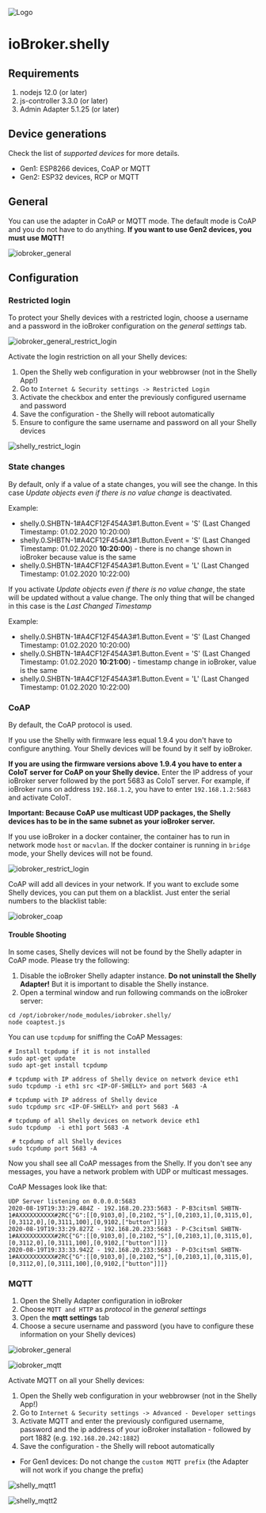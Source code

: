 ![Logo](../../admin/shelly.png)

# ioBroker.shelly

## Requirements

1. nodejs 12.0 (or later)
2. js-controller 3.3.0 (or later)
4. Admin Adapter 5.1.25 (or later)

## Device generations

Check the list of *supported devices* for more details.

- Gen1: ESP8266 devices, CoAP or MQTT
- Gen2: ESP32 devices, RCP or MQTT

## General

You can use the adapter in CoAP or MQTT mode. The default mode is CoAP and you do not have to do anything. **If you want to use Gen2 devices, you must use MQTT!**

![iobroker_general](../iobroker_general.png)

## Configuration

### Restricted login

To protect your Shelly devices with a restricted login, choose a username and a password in the ioBroker configuration on the *general settings* tab.

![iobroker_general_restrict_login](../iobroker_general_restrict_login.png)

Activate the login restriction on all your Shelly devices:

1. Open the Shelly web configuration in your webbrowser (not in the Shelly App!)
2. Go to ```Internet & Security settings -> Restricted Login```
3. Activate the checkbox and enter the previously configured username and password
4. Save the configuration - the Shelly will reboot automatically
5. Ensure to configure the same username and password on all your Shelly devices

![shelly_restrict_login](../shelly_restrict_login.png)

### State changes

By default, only if a value of a state changes, you will see the change. In this case *Update objects even if there is no value change* is deactivated.

Example:

* shelly.0.SHBTN-1#A4CF12F454A3#1.Button.Event = 'S' (Last Changed Timestamp: 01.02.2020 10:20:00)
* shelly.0.SHBTN-1#A4CF12F454A3#1.Button.Event = 'S' (Last Changed Timestamp: 01.02.2020 **10:20:00**) - there is no change shown in ioBroker because value is the same
* shelly.0.SHBTN-1#A4CF12F454A3#1.Button.Event = 'L' (Last Changed Timestamp: 01.02.2020 10:22:00)

If you activate *Update objects even if there is no value change*, the state will be updated without a value change. The only thing that will be changed in this case is the *Last Changed Timestamp*

Example:

* shelly.0.SHBTN-1#A4CF12F454A3#1.Button.Event = 'S' (Last Changed Timestamp: 01.02.2020 10:20:00)
* shelly.0.SHBTN-1#A4CF12F454A3#1.Button.Event = 'S' (Last Changed Timestamp: 01.02.2020 **10:21:00**) - timestamp change  in ioBroker, value is the same
* shelly.0.SHBTN-1#A4CF12F454A3#1.Button.Event = 'L' (Last Changed Timestamp: 01.02.2020 10:22:00)

### CoAP

By default, the CoAP protocol is used.

If you use the Shelly with firmware less equal 1.9.4 you don't have to configure anything. Your Shelly devices will be found by it self by ioBroker.

**If you are using the firmware versions above 1.9.4 you have to enter a CoIoT server for CoAP on your Shelly device.** Enter the IP address of your ioBroker server followed by the port 5683 as CoIoT server. For example, if ioBroker runs on address ```192.168.1.2```, you have to enter ```192.168.1.2:5683``` and activate CoIoT.

**Important: Because CoAP use multicast UDP packages, the Shelly devices has to be in the same subnet as your ioBroker server.**

If you use ioBroker in a docker container, the container has to run in network mode ```host``` or ```macvlan```. If the docker container is running in ```bridge``` mode, your Shelly devices will not be found.

![iobroker_restrict_login](../iobroker_general_coap.png)

CoAP will add all devices in your network. If you want to exclude some Shelly devices, you can put them on a blacklist. Just enter the serial numbers to the blacklist table:

![iobroker_coap](../iobroker_coap.png)

#### Trouble Shooting

In some cases, Shelly devices will not be found by the Shelly adapter in CoAP mode. Please try the following:

1. Disable the ioBroker Shelly adapter instance. **Do not uninstall the Shelly Adapter!** But it is important to disable the Shelly instance.
2. Open a terminal window and run following commands on the ioBroker server:

```
cd /opt/iobroker/node_modules/iobroker.shelly/
node coaptest.js 
```

You can use ```tcpdump``` for sniffing the CoAP Messages:

```
# Install tcpdump if it is not installed
sudo apt-get update
sudo apt-get install tcpdump

# tcpdump with IP address of Shelly device on network device eth1
sudo tcpdump -i eth1 src <IP-OF-SHELLY> and port 5683 -A   

# tcpdump with IP address of Shelly device 
sudo tcpdump src <IP-OF-SHELLY> and port 5683 -A

# tcpdump of all Shelly devices on network device eth1
sudo tcpdump  -i eth1 port 5683 -A

 # tcpdump of all Shelly devices
sudo tcpdump port 5683 -A
```

Now you shall see all CoAP messages from the Shelly. If you don't see any messages, you have a network problem with UDP or multicast messages.  

CoAP Messages look like that:

``` 
UDP Server listening on 0.0.0.0:5683
2020-08-19T19:33:29.484Z - 192.168.20.233:5683 - P-B3citsml	SHBTN-1#AXXXXXXXXXX#2RC{"G":[[0,9103,0],[0,2102,"S"],[0,2103,1],[0,3115,0],[0,3112,0],[0,3111,100],[0,9102,["button"]]]}
2020-08-19T19:33:29.827Z - 192.168.20.233:5683 - P-C3citsml	SHBTN-1#AXXXXXXXXXX#2RC{"G":[[0,9103,0],[0,2102,"S"],[0,2103,1],[0,3115,0],[0,3112,0],[0,3111,100],[0,9102,["button"]]]}
2020-08-19T19:33:33.942Z - 192.168.20.233:5683 - P-D3citsml	SHBTN-1#AXXXXXXXXXX#2RC{"G":[[0,9103,0],[0,2102,"S"],[0,2103,1],[0,3115,0],[0,3112,0],[0,3111,100],[0,9102,["button"]]]}
``` 

### MQTT

1. Open the Shelly Adapter configuration in ioBroker
2. Choose ```MQTT and HTTP``` as *protocol* in the *general settings*
3. Open the **mqtt settings** tab
4. Choose a secure username and password (you have to configure these information on your Shelly devices)

![iobroker_general](../iobroker_general_mqtt.png)

![iobroker_mqtt](../iobroker_mqtt.png)

Activate MQTT on all your Shelly devices:

1. Open the Shelly web configuration in your webbrowser (not in the Shelly App!)
2. Go to ```Internet & Security settings -> Advanced - Developer settings```
3. Activate MQTT and enter the previously configured username, password and the ip address of your ioBroker installation - followed by port 1882 (e.g. ```192.168.20.242:1882```)
4. Save the configuration - the Shelly will reboot automatically

- For Gen1 devices: Do not change the ```custom MQTT prefix``` (the Adapter will not work if you change the prefix)

![shelly_mqtt1](../shelly_mqtt1.png)

![shelly_mqtt2](../shelly_mqtt2.png)
